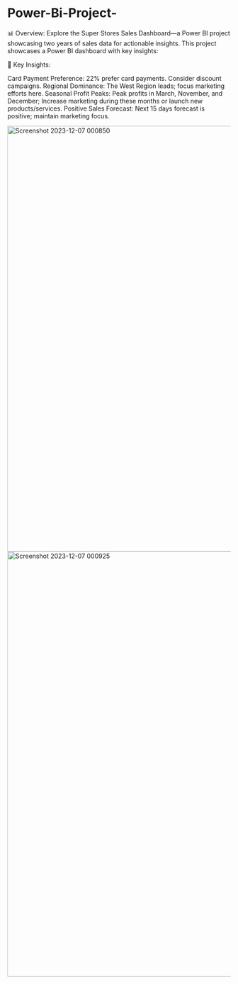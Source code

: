 # Power-Bi-Project-
📊 Overview: Explore the Super Stores Sales Dashboard—a Power BI project showcasing two years of sales data for actionable insights. 
This project showcases a Power BI dashboard with key insights:

🚀 Key Insights:

Card Payment Preference: 22% prefer card payments. Consider discount campaigns.
Regional Dominance: The West Region leads; focus marketing efforts here.
Seasonal Profit Peaks: Peak profits in March, November, and December; Increase marketing during these months or launch new products/services.
Positive Sales Forecast: Next 15 days forecast is positive; maintain marketing focus.

<img width="960" alt="Screenshot 2023-12-07 000850" src="https://github.com/testdib/Power-Bi-Project-/assets/99359951/1f1ca363-4678-4bea-a92a-cbda9612465d">

<img width="960" alt="Screenshot 2023-12-07 000925" src="https://github.com/testdib/Power-Bi-Project-/assets/99359951/a84dc2ba-b0c8-4a32-a974-b0f35351b0b7">
